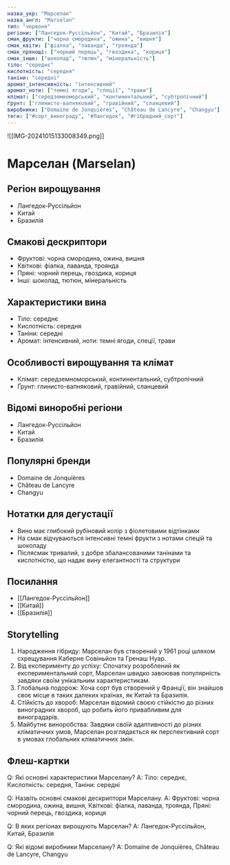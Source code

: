 ```yaml
---
назва_укр: "Марселан"
назва_англ: "Marselan"
тип: "червоне"
регіони: ["Лангедок-Руссільйон", "Китай", "Бразилія"]
смак_фрукти: ["чорна смородина", "ожина", "вишня"]
смак_квіти: ["фіалка", "лаванда", "троянда"]
смак_прянощі: ["чорний перець", "гвоздика", "кориця"]
смак_інше: ["шоколад", "тютюн", "мінеральність"]
тіло: "середнє"
кислотність: "середня"
таніни: "середні"
аромат_інтенсивність: "інтенсивний"
аромат_ноти: ["темні ягоди", "спеції", "трави"]
клімат: ["середземноморський", "континентальний", "субтропічний"]
ґрунт: ["глинисто-вапняковий", "гравійний", "сланцевий"]
виробники: ["Domaine de Jonquières", "Château de Lancyre", "Changyu"]
теги: ["#сорт_винограду", "#Лангедок", "#гібридний_сорт"]
---
```

![[IMG-20241015133008349.png]]
# Марселан (Marselan)

## Регіон вирощування
- Лангедок-Руссільйон
- Китай
- Бразилія

## Смакові дескриптори
- Фруктові: чорна смородина, ожина, вишня
- Квіткові: фіалка, лаванда, троянда
- Пряні: чорний перець, гвоздика, кориця
- Інші: шоколад, тютюн, мінеральність

## Характеристики вина
- Тіло: середнє
- Кислотність: середня
- Таніни: середні
- Аромат: інтенсивний, ноти: темні ягоди, спеції, трави

## Особливості вирощування та клімат
- Клімат: середземноморський, континентальний, субтропічний
- Ґрунт: глинисто-вапняковий, гравійний, сланцевий

## Відомі виноробні регіони
- Лангедок-Руссільйон
- Китай
- Бразилія

## Популярні бренди
- Domaine de Jonquières
- Château de Lancyre
- Changyu

## Нотатки для дегустації
- Вино має глибокий рубіновий колір з фіолетовими відтінками
- На смак відчуваються інтенсивні темні фрукти з нотами спецій та шоколаду
- Післясмак тривалий, з добре збалансованими танінами та кислотністю, що надає вину елегантності та структури

## Посилання
- [[Лангедок-Руссільйон]]
- [[Китай]]
- [[Бразилія]]

## Storytelling
1. Народження гібриду: Марселан був створений у 1961 році шляхом схрещування Каберне Совіньйон та Гренаш Нуар.
2. Від експерименту до успіху: Спочатку розроблений як експериментальний сорт, Марселан швидко завоював популярність завдяки своїм унікальним характеристикам.
3. Глобальна подорож: Хоча сорт був створений у Франції, він знайшов своє місце в таких далеких країнах, як Китай та Бразилія.
4. Стійкість до хвороб: Марселан відомий своєю стійкістю до різних виноградних хвороб, що робить його привабливим для виноградарів.
5. Майбутнє виноробства: Завдяки своїй адаптивності до різних кліматичних умов, Марселан розглядається як перспективний сорт в умовах глобальних кліматичних змін.

## Флеш-картки
Q: Які основні характеристики Марселану?
A: Тіло: середнє, Кислотність: середня, Таніни: середні

Q: Назвіть основні смакові дескриптори Марселану.
A: Фруктові: чорна смородина, ожина, вишня, Квіткові: фіалка, лаванда, троянда, Пряні: чорний перець, гвоздика, кориця

Q: В яких регіонах вирощують Марселан?
A: Лангедок-Руссільйон, Китай, Бразилія

Q: Які відомі виробники Марселану?
A: Domaine de Jonquières, Château de Lancyre, Changyu